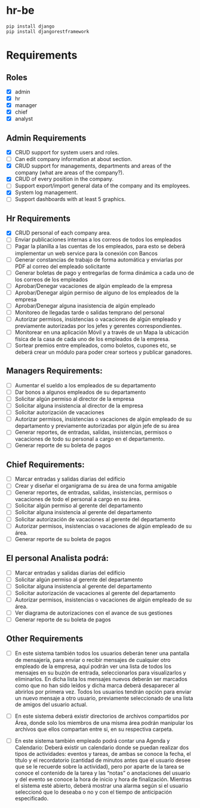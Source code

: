 # hr-be

```
pip install django
pip install djangorestframework
```

# Requirements

## Roles
- [x] admin
- [x] hr
- [x] manager
- [x] chief
- [x] analyst

## Admin Requirements
- [x] CRUD support for system users and roles.
- [ ] Can edit company information at about section.
- [x] CRUD support for managements, departments and areas of the company (what are areas of the company?).
- [x] CRUD of every position in the company.
- [ ] Support export/import general data of the company and its employees.
- [x] System log management.
- [ ] Support dashboards with at least 5 graphics.
## Hr Requirements
- [x] CRUD personal of each company area.
- [ ] Enviar publicaciones internas a los correos de todos los empleados
- [ ] Pagar la planilla a las cuentas de los empleados, para esto se deberá implementar un web service para la  conexión con Bancos
- [ ] Generar constancias de trabajo de forma automática y enviarlas por PDF al correo del empleado solicitante
- [ ] Generar boletas de pago y entregarlas de forma dinámica a cada uno de los correos de los empleados
- [ ] Aprobar/Denegar vacaciones de algún empleado de la  empresa
- [ ] Aprobar/Denegar algún permiso de alguno de los empleados de la empresa
- [ ] Aprobar/Denegar alguna inasistencia de algún empleado
- [ ] Monitoreo de llegadas tarde o salidas temprano del personal
- [ ] Autorizar permisos, insistencias o vacaciones de algún empleado y previamente autorizadas por los jefes y gerentes correspondientes.
- [ ] Monitorear en una aplicación Móvil y a través de un Mapa la ubicación física de la casa de cada uno de los empleados de la empresa.
- [ ] Sortear premios entre empleados, como boletos, cupones etc, se deberá crear un módulo para poder crear sorteos y publicar ganadores.

## Managers Requirements:
- [ ] Aumentar el sueldo a los empleados de su departamento
- [ ] Dar bonos a algunos empleados de su departamento
- [ ] Solicitar algún permiso al director de la empresa
- [ ] Solicitar alguna insistencia al director de la empresa
- [ ] Solicitar autorización de vacaciones 
- [ ] Autorizar permisos, insistencias o vacaciones de algún empleado de su departamento y previamente autorizadas por algún jefe de su área
- [ ] Generar reportes, de entradas, salidas, insistencias, permisos o vacaciones de todo su personal a cargo en el departamento.
- [ ] Generar reporte de su boleta de pagos

## Chief Requirements:
- [ ] Marcar entradas y salidas diarias del edificio
- [ ] Crear y diseñar el organigrama de su área de una forma amigable
- [ ] Generar reportes, de entradas, salidas, insistencias, permisos o vacaciones de todo el personal a cargo en su área.
- [ ] Solicitar algún permiso al gerente del departamento
- [ ] Solicitar alguna insistencia al gerente del departamento
- [ ] Solicitar autorización de vacaciones al gerente del departamento
- [ ] Autorizar permisos, insistencias o vacaciones de algún empleado de su área. 
- [ ] Generar reporte de su boleta de pagos

## El personal Analista podrá:
- [ ] Marcar entradas y salidas diarias del edificio
- [ ] Solicitar algún permiso al gerente del departamento
- [ ] Solicitar alguna insistencia al gerente del departamento
- [ ] Solicitar autorización de vacaciones al gerente del departamento
- [ ] Autorizar permisos, insistencias o vacaciones de algún empleado de su área. 
- [ ] Ver diagrama de autorizaciones con el avance de sus gestiones
- [ ] Generar reporte de su boleta de pagos

## Other Requirements
- [ ] En este sistema también todos los usuarios deberán tener una pantalla de mensajería, para enviar o recibir mensajes de cualquier otro empleado de la empresa, aquí podrán  ver una lista de todos los mensajes en su buzón de entrada, seleccionarlos para visualizarlos y eliminarlos. En dicha lista los mensajes nuevos deberán ser marcados como que no han sido leídos y dicha marca deberá desaparecer al abrirlos por primera vez. Todos los usuarios tendrán opción para enviar un nuevo mensaje a otro usuario, previamente seleccionado de una lista de amigos del usuario actual.

- [ ] En este sistema deberá existir directorios de archivos compartidos por Área, donde solo los miembros de una misma área podrán manipular los archivos que ellos compartan entre si, en su respectiva carpeta.

- [ ] En este sistema también empleado podrá contar una Agenda y Calendario: Deberá existir un calendario donde se puedan realizar dos tipos de actividades: eventos y tareas, de ambas se conoce la fecha, el título y el recordatorio (cantidad de minutos antes que el usuario desee que se le recuerde sobre la actividad), pero por aparte de la tarea se conoce el contenido de la tarea y las “notas” o anotaciones del usuario y del evento se conoce la hora de inicio y hora de finalización. Mientras el sistema esté abierto, deberá mostrar una alarma según si el usuario seleccionó que lo deseaba o no y con el tiempo de anticipación especificado.